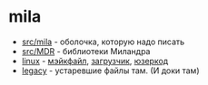 mila
===========

+ [src/mila](src/mila) - оболочка, которую надо писать
+ [src/MDR]([src/MDR]) - библиотеки Миландра
+ [linux](linux) - [мэйкфайл](linux/Makefile), [загрузчик](linux/burner.sh), [юзеркод](linux/usercode.c)
+ [legacy](legacy) - устаревшие файлы там. (И доки там)
